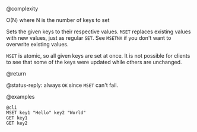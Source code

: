 @complexity

O(N) where N is the number of keys to set


Sets the given keys to their respective values. `MSET` replaces existing values
with new values, just as regular `SET`.  See `MSETNX` if you don't want to
overwrite existing values.

`MSET` is atomic, so all given keys are set at once. It is not possible for
clients to see that some of the keys were updated while others are unchanged.

@return

@status-reply: always `OK` since `MSET` can't fail.

@examples

    @cli
    MSET key1 "Hello" key2 "World"
    GET key1
    GET key2

